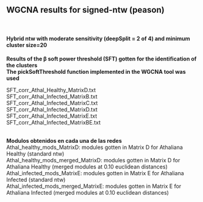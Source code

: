 <h2>WGCNA results for signed-ntw (peason)</h3><br>
<h4>Hybrid ntw with moderate sensitivity (deepSplit = 2 of 4) and minimum cluster size=20</h4>

**Results of the β soft power threshold (SFT) gotten for the identification of the clusters <br>
The pickSoftThreshold function implemented in the WGCNA tool was used**<br>

SFT_corr_Athal_Healthy_MatrixD.txt<br>
SFT_corr_Athal_Infected_MatrixB.txt <br>
SFT_corr_Athal_Infected_MatrixC.txt<br>
SFT_corr_Athal_Infected_MatrixD.txt<br>
SFT_corr_Athal_Infected_MatrixE.txt <br>
SFT_corr_Athal_Infected_MatrixBE.txt <br><br>


**Modulos obtenidos en cada una de las redes** <br>
Athal_healthy_mods_MatrixD: modules gotten in Matrix D for Athaliana Healthy (standard ntw)<br>
Athal_healthy_mods_merged_MatrixD: modules gotten in Matrix D for Athaliana Healthy (merged modules at 0.10 euclidean distances)<br>
Athal_infected_mods_MatrixE: modules gotten in Matrix E for Athaliana Infected (standard ntw)<br>
Athal_infected_mods_merged_MatrixE: modules gotten in Matrix E for Athaliana Infected (merged modules at 0.10 euclidean distances)<br>
